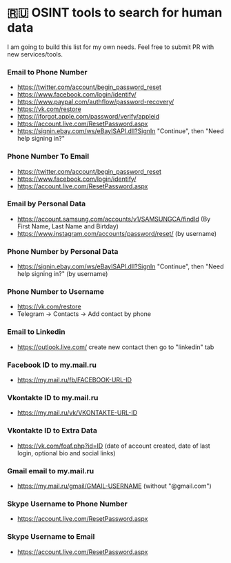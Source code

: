# 🇷🇺 OSINT tools to search for human data

I am going to build this list for my own needs. Feel free to submit PR with new services/tools.

### Email to Phone Number

- https://twitter.com/account/begin_password_reset
- https://www.facebook.com/login/identify/
- https://www.paypal.com/authflow/password-recovery/
- https://vk.com/restore
- https://iforgot.apple.com/password/verify/appleid
- https://account.live.com/ResetPassword.aspx
- https://signin.ebay.com/ws/eBayISAPI.dll?SignIn "Continue", then "Need help signing in?"

### Phone Number To Email

- https://twitter.com/account/begin_password_reset
- https://www.facebook.com/login/identify/
- https://account.live.com/ResetPassword.aspx

### Email by Personal Data

- https://account.samsung.com/accounts/v1/SAMSUNGCA/findId (By First Name, Last Name and Birtday)
- https://www.instagram.com/accounts/password/reset/ (by username)

### Phone Number by Personal Data

- https://signin.ebay.com/ws/eBayISAPI.dll?SignIn "Continue", then "Need help signing in?" (by username)

### Phone Number to Username

- https://vk.com/restore
- Telegram -> Contacts -> Add contact by phone

### Email to Linkedin

- https://outlook.live.com/ create new contact then go to "linkedin" tab

### Facebook ID to my.mail.ru

- https://my.mail.ru/fb/FACEBOOK-URL-ID

### Vkontakte ID to my.mail.ru

- https://my.mail.ru/vk/VKONTAKTE-URL-ID

### Vkontakte ID to Extra Data 

- https://vk.com/foaf.php?id=ID (date of account created, date of last login, optional bio and social links)

### Gmail email to my.mail.ru

- https://my.mail.ru/gmail/GMAIL-USERNAME (without "@gmail.com")

### Skype Username to Phone Number
- https://account.live.com/ResetPassword.aspx

### Skype Username to Email
- https://account.live.com/ResetPassword.aspx

